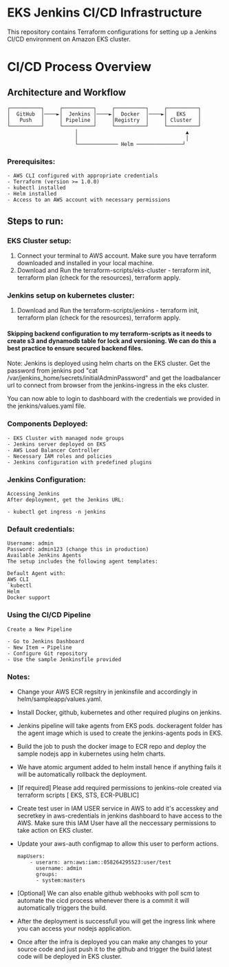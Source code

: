 # EKS Jenkins CI/CD Infrastructure

This repository contains Terraform configurations for setting up a Jenkins CI/CD environment on Amazon EKS cluster.

# CI/CD Process Overview

## Architecture and Workflow
```ascii
┌──────────┐     ┌──────────┐     ┌──────────┐     ┌──────────┐
│  GitHub  │────►│  Jenkins │────►│  Docker  │────►│   EKS    │
│   Push   │     │ Pipeline │     │Registry  │     │ Cluster  │
└──────────┘     └──────────┘     └──────────┘     └──────────┘
                      │                                   ▲
                      │                                   │
                      └───────────── Helm ───────────────┘
```


### Prerequisites:
    - AWS CLI configured with appropriate credentials
    - Terraform (version >= 1.0.0)
    - kubectl installed
    - Helm installed
    - Access to an AWS account with necessary permissions

## Steps to run:

### EKS Cluster setup:
1. Connect your terminal to AWS account. Make sure you have terraform downloaded and installed in your local machine.
2. Download and Run the terraform-scripts/eks-cluster - terraform init, terraform plan (check for the resources), terraform apply.

### Jenkins setup on kubernetes cluster:
1. Download and Run the terraform-scripts/jenkins - terraform init, terraform plan (check for the resources), terraform apply.

#### Skipping backend configuration to my terraform-scripts as it needs to create s3 and dynamodb table for lock and versioning. We can do this a best practice to ensure secured backend files.

Note: Jenkins is deployed using helm charts on the EKS cluster. Get the password from jenkins pod "cat /var/jenkins_home/secrets/initialAdminPassword" and get the loadbalancer url to connect from browser from the jenkins-ingress in the eks cluster.

You can now able to login to dashboard with the credentials we provided in the jenkins/values.yaml file.

### Components Deployed:
    - EKS Cluster with managed node groups
    - Jenkins server deployed on EKS
    - AWS Load Balancer Controller
    - Necessary IAM roles and policies
    - Jenkins configuration with predefined plugins
    
    
### Jenkins Configuration:
    Accessing Jenkins
    After deployment, get the Jenkins URL:

    - kubectl get ingress -n jenkins


    
### Default credentials:

    Username: admin
    Password: admin123 (change this in production)
    Available Jenkins Agents
    The setup includes the following agent templates:

    Default Agent with:
    AWS CLI
    `kubectl
    Helm
    Docker support
    
### Using the CI/CD Pipeline
    Create a New Pipeline

    - Go to Jenkins Dashboard
    - New Item → Pipeline
    - Configure Git repository
    - Use the sample Jenkinsfile provided

### Notes:

- Change your AWS ECR regsitry in jenkinsfile and accordingly in helm/sampleapp/values.yaml.

- Install Docker, github, kubernetes and other required plugins on jenkins.

- Jenkins pipeline will take agents from EKS pods. dockeragent folder has the agent image which is used to create the jenkins-agents pods in EKS.

- Build the job to push the docker image to ECR repo and deploy the sample nodejs app in kubernetes using helm charts.

- We have atomic argument added to helm install hence if anything fails it will be automatically rollback the deployment.

- [If required] Please add required permissions to jenkins-role created via terraform scripts [ EKS, STS, ECR-PUBLIC]

- Create test user in IAM USER service in AWS to add it's accesskey and secretkey in aws-credentials in jenkins dashboard to have access to the AWS. Make sure this IAM User have all the neccessary permissions to take action on EKS cluster.

- Update your aws-auth configmap to allow this user to perform actions.
    ```    
    mapUsers:
        - userarn: arn:aws:iam::058264295523:user/test
          username: admin
          groups:
          - system:masters
    ```

- [Optional] We can also enable github webhooks with poll scm to automate the cicd process whenever there is a commit it will automatically triggers the build.

- After the deployment is successfull you will get the ingress link where you can access your nodejs application.

- Once after the infra is deployed you can make any changes to your source code and just push it to the github and trigger the build latest code will be deployed in EKS cluster.
